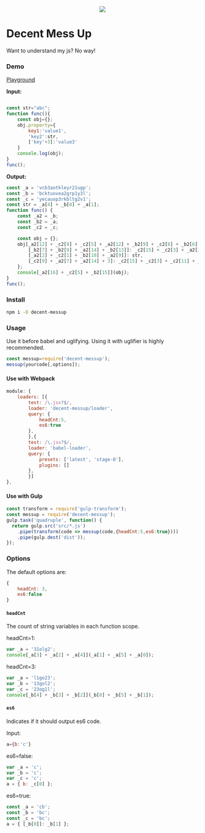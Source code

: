 <p align="center">
    <img src="http://blackmiaool.com/decent-messup/header.jpg">  
</p>

# Decent Mess Up

Want to understand my js? No way!


### Demo

[Playground](http://blackmiaool.com/decent-messup/playground/)

**Input:**

```js

const str="abc";
function func(){
    const obj={};
    obj.property={
        key1:'value1',
        'key2':str,
        ['key'+3]:'value3'
    }
    console.log(obj);    
}
func();

```
**Output:**

```js
const _a = 'vcb3aotkleyr21ugp';
const _b = 'bcktuovea2grp1y3l';
const _c = 'yecauop3rkbltg2v1';
const str = _a[4] + _b[0] + _a[1];
function func() {
    const _a2 = _b;
    const _b2 = _a;
    const _c2 = _c;

    const obj = {};
    obj[_a2[12] + _c2[8] + _c2[5] + _a2[12] + _b2[9] + _c2[8] + _b2[6] + _a2[14]] = {
        [_b2[7] + _b2[9] + _a2[14] + _b2[13]]: _c2[15] + _c2[3] + _a2[16] + _b2[14] + _c2[1] + _a2[13],
        [_a2[2] + _c2[1] + _b2[10] + _a2[9]]: str,
        [_c2[9] + _a2[7] + _a2[14] + 3]: _c2[15] + _c2[3] + _c2[11] + _b2[14] + _a2[7] + _a2[15]
    };
    console[_a2[16] + _c2[5] + _b2[15]](obj);
}
func();

```

### Install

```bash
npm i -D decent-messup
```

### Usage
Use it before babel and uglifying. Using it with uglifier is highly recommended.

```js
const messup=require('decent-messup');
messup(yourcode[,options]);
```

#### Use with Webpack

```js
module: {
    loaders: [{
        test: /\.jsx?$/,
        loader: 'decent-messup/loader',
        query: {
            headCnt:5,
            es6:true
        },
        },{
        test: /\.jsx?$/,
        loader: 'babel-loader',
        query: {
            presets: ['latest', 'stage-0'],
            plugins: []
        },
        }]
},
```

#### Use with Gulp

```js
const transform = require('gulp-transform');
const messup = require('decent-messup');
gulp.task('quadruple', function() {
  return gulp.src('src/*.js')
    .pipe(transform(code => messup(code,{headCnt:5,es6:true})))
    .pipe(gulp.dest('dist'));
});
```

### Options

The default options are:

```js
{
    headCnt: 3,
    es6:false
}
```

#### `headCnt`
The count of string variables in each function scope.

headCnt=1:

```js
var _a = '31olg2';
console[_a[3] + _a[2] + _a[4]](_a[1] + _a[5] + _a[0]);
```

headCnt=3:

```js
var _a = 'l1go23';
var _b = '13gol2';
var _c = '23og1l';
console[_b[4] + _b[3] + _b[2]](_b[0] + _b[5] + _b[1]);
```

#### `es6`
Indicates if it should output es6 code.

Input:
```js
a={b:'c'}
```

es6=false:

```js
var _a = 'c';
var _b = 'c';
var _c = 'c';
a = { b: _c[0] };
```

es6=true:

```js
const _a = 'cb';
const _b = 'bc';
const _c = 'bc';
a = { [_b[0]]: _b[1] };
```

